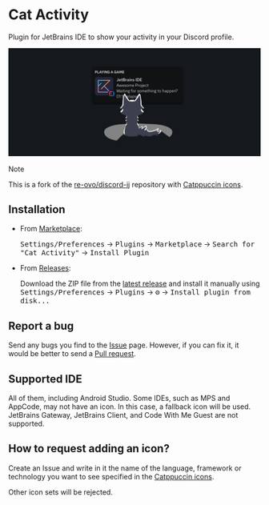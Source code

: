 # Cat Activity

Plugin for JetBrains IDE to show your activity in your Discord profile.

<img src="assets/header.png" alt="Header"/>

> [!NOTE]
> This is a fork of the [re-ovo/discord-ij](https://github.com/re-ovo/discord-ij) repository with [Catppuccin icons](https://github.com/catppuccin/vscode-icons).

## Installation
- From [Marketplace](https://plugins.jetbrains.com/plugin/24065-cat-activity):
  
  <kbd>Settings/Preferences</kbd> → <kbd>Plugins</kbd> → <kbd>Marketplace</kbd> → <kbd>Search for "Cat Activity"</kbd> → <kbd>Install Plugin</kbd>

- From [Releases](https://github.com/wavy-cat/cat-activity/releases):

  Download the ZIP file from the [latest release](https://github.com/wavy-cat/cat-activity/releases/latest) and install it manually using <kbd>Settings/Preferences</kbd> → <kbd>Plugins</kbd> → <kbd>⚙️</kbd> → <kbd>Install plugin from disk...</kbd>

## Report a bug
Send any bugs you find to the [Issue](https://github.com/wavy-cat/cat-activity/issues) page. However, if you can fix it, it would be better to send a [Pull request](https://github.com/wavy-cat/cat-activity/pulls).

## Supported IDE
All of them, including Android Studio. Some IDEs, such as MPS and AppCode, may not have an icon. In this case, a fallback icon will be used.
JetBrains Gateway, JetBrains Client, and Code With Me Guest are not supported.

## How to request adding an icon?
Create an Issue and write in it the name of the language, framework or technology you want to see specified in the [Catppuccin icons](https://github.com/catppuccin/vscode-icons).

Other icon sets will be rejected.
